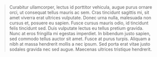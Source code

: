 > Curabitur ullamcorper, lectus id porttitor vehicula, augue purus ornare
  orci, ut consequat tellus mauris ac sem. Cras tincidunt sagittis mi, sit
  amet viverra erat ultrices vulputate. Donec urna nulla, malesuada non
  cursus et, posuere eu sapien. Fusce cursus mauris odio, id tincidunt felis
  tincidunt sed. Duis vulputate lectus eu tellus pretium gravida. Nunc at
  eros fringilla mi egestas imperdiet. In bibendum justo sapien, sed commodo
  tellus auctor sit amet. Fusce at purus turpis. Aliquam a nibh at massa
  hendrerit mollis a nec ipsum. Sed porta erat vitae justo sodales gravida
  nec sed augue. Maecenas ultrices tristique hendrerit.
